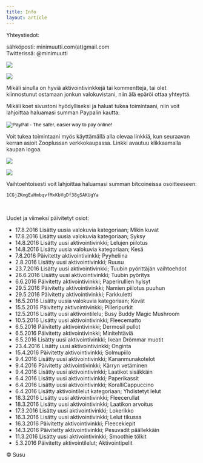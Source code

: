 ```yaml
---
title: Info
layout: article
---
```


Yhteystiedot:

sähköposti: minimuutti.com(at)gmail.com<br/>
Twitterissä: @minimuutti

[![](https://dl.dropboxusercontent.com/sh/ea1wtnz7z734o12/AADN3gQnG6WMsOFYQTpumxJda/muut/Twitter%20logo_40.jpg)](https://twitter.com/minimuutti)

![](https://lh3.googleusercontent.com/rUi_U-5Iu5bgA0h60ykYVrw8kV3k10DMccmLkt_t2Vs=w245)

Mikäli sinulla on hyviä aktivointivinkkejä tai kommentteja, tai olet kiinnostunut ostamaan jonkun valokuvistani, niin älä epäröi ottaa yhteyttä.

Mikäli koet sivustoni hyödylliseksi ja haluat tukea toimintaani, niin voit lahjoittaa haluamasi summan Paypalin kautta:

<p>
<form action="https://www.paypal.com/cgi-bin/webscr" method="post" target="_top">
<input type="hidden" name="cmd" value="_s-xclick">
<input type="hidden" name="hosted_button_id" value="YSDQ9E3APZA84">
<input type="image" src="https://www.paypalobjects.com/en_US/i/btn/btn_donateCC_LG.gif" border="0" name="submit" alt="PayPal - The safer, easier way to pay online!">
<img alt="" border="0" src="https://www.paypalobjects.com/en_US/i/scr/pixel.gif" width="1" height="1">
</form>
</p>

Voit tukea toimintaani myös käyttämällä alla olevaa linkkiä, kun seuraavan kerran asioit Zooplussan verkkokaupassa. Linkki avautuu klikkaamalla kaupan logoa.

![](https://dl.dropboxusercontent.com/sh/ea1wtnz7z734o12/AABJ4id2qnwExeeaa1empjHfa/muut/matkassa%20mukana.jpg)

[![](https://lh3.googleusercontent.com/MKwfsbFq7uu2wQQcpBMKzbeTWG_X6GHIw91FFzQ2LGw=w447)](http://clk.tradedoubler.com/click?p(210840)a(2526211)g(19927404)url(http://www.zooplus.fi/))

Vaihtoehtoisesti voit lahjoittaa haluamasi summan bitcoineissa osoitteeseen:

	1CGjZKmgEaHmbqvfMxKbVgDf38gSAKUgYa
</br>

Uudet ja viimeksi päivitetyt osiot:

* 17.8.2016 Lisätty uusia valokuvia kategoriaan; Mikin kuvat
* 17.8.2016 Lisätty uusia valokuvia kategoriaan; Syksy
* 14.8.2016 Lisätty uusi aktivointivinkki; Lelujen piilotus
* 14.8.2016 Lisätty uusia valokuvia kategoriaan; Kesä
* 7.8.2016 Päivitetty aktivointivinkki; Pyyheliina
* 2.8.2016 Lisätty uusi aktivointivinkki; Ruusu
* 23.7.2016 Lisätty uusi aktivointivinkki; Tuubin pyörittäjän vaihtoehdot
* 26.6.2016 Lisätty uusi aktivointivinkki; Tuubin pyöritys
* 6.6.2016 Päivitetty aktivointivinkki; Paperirullien hylsyt
* 29.5.2016 Päivitetty aktivointivinkki; Namien piilotus puuhun
* 29.5.2016 Päivitetty aktivointivinkki; Farkkuletti
* 16.5.2016 Lisätty uusia valokuvia kategoriaan; Kevät
* 15.5.2016 Päivitetty aktivointivinkki; Pilleripurkit
* 12.5.2016 Lisätty uusi aktivointilelu; Busy Buddy Magic Mushroom
* 10.5.2016 Lisätty uusi aktivointivinkki; Fleecematto
* 6.5.2016 Päivitetty aktivointivinkki; Dermosil pullot
* 6.5.2016 Päivitetty aktivointivinkki; Minitehtäviä
* 6.5.2016 Lisätty uusi aktivointivinkki; Ikean Drömmar muotit
* 23.4.2016 Lisätty uusi aktivointivinkki; Onginta
* 15.4.2016 Päivitetty aktivointivinkki; Solmupiilo
* 9.4.2016 Lisätty uusi aktivointivinkki; Kananmunakotelot
* 9.4.2016 Päivitetty aktivointivinkki; Kärryn vetäminen
* 9.4.2016 Lisätty uusi aktivointivinkki; Laatikot sisäkkäin
* 6.4.2016 Lisätty uusi aktivointivinkki; Paperikassit
* 6.4.2016 Lisätty uusi aktivointivinkki; KoralliCappuccino
* 6.4.2016 Lisätty aktivointilelut kategoriaan; Yhdistetyt lelut
* 18.3.2016 Lisätty uusi aktivointivinkki; Fleecerullat
* 18.3.2016 Lisätty uusi aktivointivinkki; Laatikon arvoitus
* 17.3.2016 Lisätty uusi aktivointivinkki; Lokerikko
* 16.3.2016 Lisätty uusi aktivointivinkki; Lelut tikussa
* 16.3.2016 Päivitetty aktivointivinkki; Fleecekiepit
* 14.3.2016 Päivitetty aktivointivinkki; Pesuvadit päällekkäin
* 11.3.2016 Lisätty uusi aktivointivinkki; Smoothie tölkit
* 5.3.2016 Päivitetty aktivointilelut; Aktivointipelit

© Susu